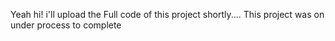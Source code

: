 Yeah hi! i'll upload the Full code of this project shortly....
This project was on under process to complete
